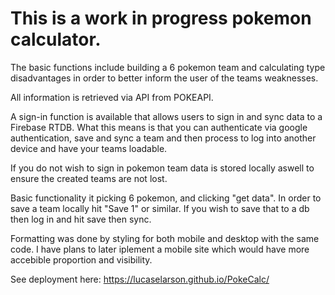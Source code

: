 # This is a work in progress pokemon calculator. 

The basic functions include building a 6 pokemon team and calculating type disadvantages in order to better inform the user of the teams weaknesses.

All information is retrieved via API from POKEAPI.

A sign-in function is available that allows users to sign in and sync data to a Firebase RTDB. What this means is that you can authenticate via google authentication, save and sync a team and then process to log into another device and have your teams loadable.

If you do not wish to sign in pokemon team data is stored locally aswell to ensure the created teams are not lost.

Basic functionality it picking 6 pokemon, and clicking "get data". In order to save a team locally hit "Save 1" or similar. If you wish to save that to a db then log in and hit save then sync. 

Formatting was done by styling for both mobile and desktop with the same code. I have plans to later iplement a mobile site which would have more accebible proportion and visibility.

See deployment here: https://lucaselarson.github.io/PokeCalc/
